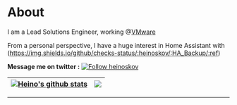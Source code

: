 # About
I am a Lead Solutions Engineer, working @[VMware](https://www.vmware.com)

From a personal perspective, I have a huge interest in Home Assistant with (https://img.shields.io/github/checks-status/:heinoskov/:HA_Backup/:ref)

**Message me on twitter :** [![Follow heinoskov](https://img.shields.io/twitter/follow/heinoskov)](https://www.twitter.com/heinoskov)


| <a href="https://github.com/heinoskov/github-readme-stats"><img align="center" src="https://github-readme-stats.vercel.app/api?username=heinoskov&show_icons=true&include_all_commits=true&theme=buefy&hide_border=true" alt="Heino's github stats" /></a> | <a href="https://github.com/heinoskov/github-readme-stats"><img align="center" src="https://github-readme-stats.vercel.app/api/top-langs/?username=heinoskov&layout=compact&theme=buefy&hide_border=true" /></a> |
| ------------- | ------------- |

---

<!--
**heinoskov/heinoskov** is a ✨ _special_ ✨ repository because its `README.md` (this file) appears on your GitHub profile.

Here are some ideas to get you started:

- 🔭 I’m currently working on ...
- 🌱 I’m currently learning ...
- 👯 I’m looking to collaborate on ...
- 🤔 I’m looking for help with ...
- 💬 Ask me about ...
- 📫 How to reach me: ...
- 😄 Pronouns: ...
- ⚡ Fun fact: ...
-->
